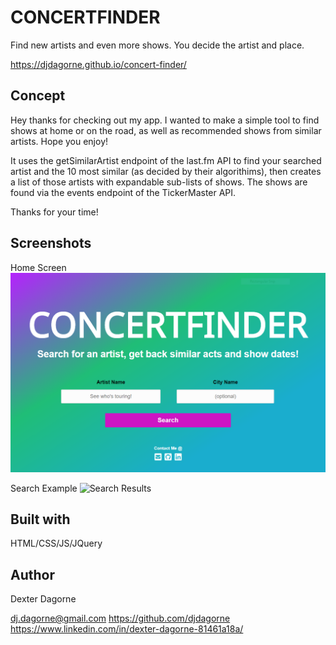 

# CONCERTFINDER

Find new artists and even more shows. You decide the artist and place.

https://djdagorne.github.io/concert-finder/

## Concept

Hey thanks for checking out my app. I wanted to make a simple tool to find shows at home or on the road, as well as recommended shows from similar artists. Hope you enjoy!

It uses the getSimilarArtist endpoint of the last.fm API to find your searched artist and the 10 most similar (as decided by their algorithims), then creates a list of those artists with expandable sub-lists of shows. The shows are found via the events endpoint of the TickerMaster API. 

Thanks for your time!

## Screenshots

Home Screen
![Home Screen](imgs/main-screen.png)

Search Example
![Search Results](search-screen.png)

## Built with  

HTML/CSS/JS/JQuery

## Author

Dexter Dagorne

dj.dagorne@gmail.com
https://github.com/djdagorne
https://www.linkedin.com/in/dexter-dagorne-81461a18a/

